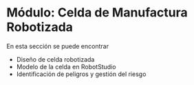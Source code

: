 # Módulo: Celda de Manufactura Robotizada

En esta sección se puede encontrar
<ul>
  <li> Diseño de celda robotizada </li>
  <li> Modelo de la celda en RobotStudio </li>
  <li> Identificación de peligros y gestión del riesgo </li>
</ul>
